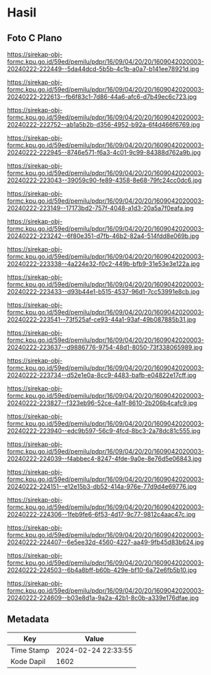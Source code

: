 # Hasil

## Foto C Plano

https://sirekap-obj-formc.kpu.go.id/59ed/pemilu/pdpr/16/09/04/20/20/1609042020003-20240222-222449--5da44dcd-5b5b-4c1b-a0a7-b141ee78921d.jpg

https://sirekap-obj-formc.kpu.go.id/59ed/pemilu/pdpr/16/09/04/20/20/1609042020003-20240222-222613--fb6f83c1-7d86-44a6-afc6-d7b49ec6c723.jpg

https://sirekap-obj-formc.kpu.go.id/59ed/pemilu/pdpr/16/09/04/20/20/1609042020003-20240222-222752--ab1a5b2b-d356-4952-b92a-6f4d466f6769.jpg

https://sirekap-obj-formc.kpu.go.id/59ed/pemilu/pdpr/16/09/04/20/20/1609042020003-20240222-222945--8746e571-f6a3-4c01-9c99-84388d762a9b.jpg

https://sirekap-obj-formc.kpu.go.id/59ed/pemilu/pdpr/16/09/04/20/20/1609042020003-20240222-223043--39059c90-fe89-4358-8e68-79fc24cc0dc6.jpg

https://sirekap-obj-formc.kpu.go.id/59ed/pemilu/pdpr/16/09/04/20/20/1609042020003-20240222-223149--17173bd2-757f-4048-a1d3-20a5a7f0eafa.jpg

https://sirekap-obj-formc.kpu.go.id/59ed/pemilu/pdpr/16/09/04/20/20/1609042020003-20240222-223242--6f80e351-d7fb-46b2-82a4-514fdd8e069b.jpg

https://sirekap-obj-formc.kpu.go.id/59ed/pemilu/pdpr/16/09/04/20/20/1609042020003-20240222-223338--4a224e32-f0c2-449b-bfb9-31e53e3e122a.jpg

https://sirekap-obj-formc.kpu.go.id/59ed/pemilu/pdpr/16/09/04/20/20/1609042020003-20240222-223433--d93b44e1-b515-4537-96d1-7cc53991e8cb.jpg

https://sirekap-obj-formc.kpu.go.id/59ed/pemilu/pdpr/16/09/04/20/20/1609042020003-20240222-223541--73f525af-ce93-44a1-93af-49b087885b31.jpg

https://sirekap-obj-formc.kpu.go.id/59ed/pemilu/pdpr/16/09/04/20/20/1609042020003-20240222-223637--d9886776-9754-48d1-8050-73f338065989.jpg

https://sirekap-obj-formc.kpu.go.id/59ed/pemilu/pdpr/16/09/04/20/20/1609042020003-20240222-223734--d52e1e0a-8cc9-4483-bafb-e04822e17cff.jpg

https://sirekap-obj-formc.kpu.go.id/59ed/pemilu/pdpr/16/09/04/20/20/1609042020003-20240222-223827--f323eb96-52ce-4a1f-8610-2b206b4cafc9.jpg

https://sirekap-obj-formc.kpu.go.id/59ed/pemilu/pdpr/16/09/04/20/20/1609042020003-20240222-223940--edc9b597-56c9-4fcd-8bc3-2a78dc81c555.jpg

https://sirekap-obj-formc.kpu.go.id/59ed/pemilu/pdpr/16/09/04/20/20/1609042020003-20240222-224039--f4abbec4-8247-4fde-9a0e-8e76d5e06843.jpg

https://sirekap-obj-formc.kpu.go.id/59ed/pemilu/pdpr/16/09/04/20/20/1609042020003-20240222-224151--e12e15b3-db52-414a-976e-77d9d4e69776.jpg

https://sirekap-obj-formc.kpu.go.id/59ed/pemilu/pdpr/16/09/04/20/20/1609042020003-20240222-224306--1feb9fe6-6f53-4d17-9c77-9812c4aac47c.jpg

https://sirekap-obj-formc.kpu.go.id/59ed/pemilu/pdpr/16/09/04/20/20/1609042020003-20240222-224407--6e5ee32d-4560-4227-aa49-9fb45d83b624.jpg

https://sirekap-obj-formc.kpu.go.id/59ed/pemilu/pdpr/16/09/04/20/20/1609042020003-20240222-224503--6b4a8bff-b60b-429e-bf10-6a72e6fb5b10.jpg

https://sirekap-obj-formc.kpu.go.id/59ed/pemilu/pdpr/16/09/04/20/20/1609042020003-20240222-224609--b03e8d1a-9a2a-42b1-8c0b-a339e176dfae.jpg


## Metadata

| Key        | Value               |
| ---------- | ------------------- |
| Time Stamp | 2024-02-24 22:33:55 |
| Kode Dapil | 1602                |



